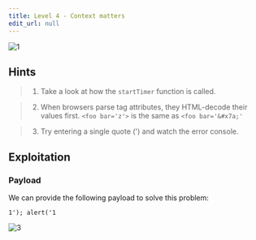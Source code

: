 ```yaml
---
title: Level 4 - Context matters
edit_url: null
---
```


![1](https://github.com/user-attachments/assets/d1a05303-dd07-409f-884a-091adcdd6bfc)

## Hints

> 1. Take a look at how the `startTimer` function is called.

> 2. When browsers parse tag attributes, they HTML-decode their values first. `<foo bar='z'>` is the same as `<foo bar='&#x7a;'`

> 3. Try entering a single quote (') and watch the error console.

## Exploitation

### Payload

We can provide the following payload to solve this problem:

```
1'); alert('1
```

![3](https://github.com/user-attachments/assets/bea78ac7-e658-4188-b4fb-3a085648bdf3)
